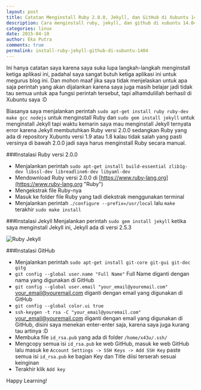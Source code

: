 ```yaml
---
layout: post
title: Catatan Menginstall Ruby 2.0.0, Jekyll, dan GitHub di Xubuntu 14.04
description: Cara menginstall ruby, jekyll, dan github di xubuntu 14.04
categories: linux
date: 2015-04-10
author: Eka Putra
comments: true
permalink: install-ruby-jekyll-github-di-xubuntu-1404
---
```


Ini hanya catatan saya karena saya suka lupa langkah-langkah menginstall ketiga aplikasi ini, padahal saya sangat butuh ketiga aplikasi ini untuk megurus blog ini. Dan mohon maaf jika saya tidak menjelaskan untuk apa saja perintah yang akan dijalankan karena saya juga masih belajar jadi tidak tau semua untuk apa fungsi perintah tersebut, tapi alhamdulillah berhasil di Xubuntu saya :D

Biasanya saya menjalankan perintah `sudo apt-get install ruby ruby-dev make gcc nodejs` untuk menginstall Ruby dan `sudo gem install jekyll` untuk menginstall Jekyll tapi waktu kemarin saya mau menginstall Jekyll ternyata error karena Jekyll membutuhkan Ruby versi 2.0.0 sedangkan Ruby yang ada di repository Xubuntu versi 1.9 atau 1.8 kalau tidak salah yang pasti versinya di bawah 2.0.0 jadi saya harus menginstall Ruby secara manual.

###Instalasi Ruby versi 2.0.0
- Menjalankan perintah `sudo apt-get install build-essential zlib1g-dev libssl-dev libreadline6-dev libyaml-dev`
- Mendownload Ruby versi 2.0.0 di [https://www.ruby-lang.org](https://www.ruby-lang.org "Ruby")
- Mengekstrak file Ruby-nya
- Masuk ke folder file Ruby yang tadi diekstrak menggunakan terminal
- Menjalankan perintah `./configure --prefix=/usr/local` lalu `make` terakhir `sudo make install`

###Instalasi Jekyll
Menjalankan perintah `sudo gem install jekyll` ketika saya menginstall Jekyll ini, Jekyll ada di versi 2.5.3

![Ruby Jekyll](/assets/ruby-jekyll.png "Ruby Jekyll")

###Instalasi GitHub
- Menjalankan perintah `sudo apt-get install git-core git-gui git-doc gitg`
- `git config --global user.name "Full Name"` Full Name diganti dengan nama yang digunakan di GitHub
- `git config --global user.email "your_email@youremail.com"` your_email@youremail.com diganti dengan email yang digunakan di GitHub
- `git config --global color.ui true`
- `ssh-keygen -t rsa -C "your_email@youremail.com"` your_email@youremail.com diganti dengan email yang digunakan di GitHub, disini saya menekan enter-enter saja, karena saya juga kurang tau artinya :D
- Membuka file `id_rsa.pub` yang ada di folder `/home/x43u/.ssh/`
- Mengcopy semua isi `id_rsa.pub` ke web GitHub, masuk ke web GitHub lalu masuk ke `Account Settings -> SSH Keys -> Add SSH Key` paste semua isi `id_rsa.pub` ke bagian Key dan Title diisi terserah sesuai keinginan
- Terakhir klik `Add key`

Happy Learning!
